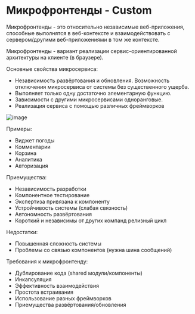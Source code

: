 # Микрофронтенды - Custom

Микрофронтенды - это относительно независимые веб-приложения, способные выполнятся в веб-контексте и взаимодействовать с сервером/другими веб-приложениями в том же контексте.

Микрофронтенды - вариант реализации сервис-ориентированной архитектуры на клиенте (в браузере).

Основные свойства микросервиса:
- Независимость развёртования и обновления. Возможность отключения микросервиса от системы без существенного ущерба.
- Выполняет только одну достаточно элементарную функцию.
- Зависимости с другими микросервисами одноранговые.
- Реализация сервиса с помощью различных фреймворков

![image](https://github.com/OboyaShka/frontendLectures/assets/66056854/f91bdcbb-ca29-437c-b207-cfd7a86e60f5)

Примеры:
- Виджет погоды
- Комментарии
- Корзина
- Аналитика
- Авторизация

Приемущества:
- Независимость разработки
- Компонентное тестирование
- Экспертиза привязана к компоненту
- Устройчивость системы (слабая связность)
- Автономность развёртования
- Короткий и независимы от других компанд релизный цикл

Недостатки:
- Повышенная сложность системы
- Проблемы со связью компонентов (нужна шина сообщений)

Требования к микрофронтенду:
- Дублирование кода (shared модули/компоненты)
- Инкапсуляция
- Эффективность взаимодействия
- Простота встраивания
- Использование разных фреймворков
- Приемущества развёртования/обновления

